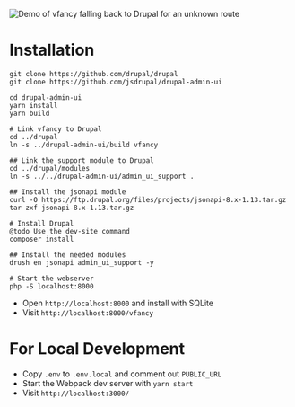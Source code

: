 ![Demo of vfancy falling back to Drupal for an unknown route](https://i.imgur.com/JW7CdkZ.gifv)

# Installation

```
git clone https://github.com/drupal/drupal
git clone https://github.com/jsdrupal/drupal-admin-ui

cd drupal-admin-ui
yarn install
yarn build

# Link vfancy to Drupal
cd ../drupal
ln -s ../drupal-admin-ui/build vfancy

## Link the support module to Drupal
cd ../drupal/modules
ln -s ../../drupal-admin-ui/admin_ui_support .

## Install the jsonapi module
curl -O https://ftp.drupal.org/files/projects/jsonapi-8.x-1.13.tar.gz
tar zxf jsonapi-8.x-1.13.tar.gz

# Install Drupal
@todo Use the dev-site command
composer install

## Install the needed modules
drush en jsonapi admin_ui_support -y

# Start the webserver
php -S localhost:8000
```

- Open `http://localhost:8000` and install with SQLite
- Visit `http://localhost:8000/vfancy`

# For Local Development

- Copy `.env` to `.env.local` and comment out `PUBLIC_URL`
- Start the Webpack dev server with `yarn start`
- Visit `http://localhost:3000/`
